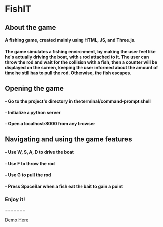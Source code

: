 # FishIT
## About the game

#### A fishing game, created mainly using HTML, JS, and Three.js.
#### The game simulates a fishing environment, by making the user feel like he's actually driving the boat, with a rod attached to it. The user can throw the rod and wait for the collision with a fish, then a counter will be displayed on the screen, keeping the user informed about the amount of time he still has to pull the rod. Otherwise, the fish escapes.

## Opening the game
#### - Go to the project's directory in the terminal/command-prompt shell
#### - Initialize a python server
#### - Open a localhost:8000 from any browser

## Navigating and using the game features
#### - Use W, S, A, D to drive the boat
#### - Use F to throw the rod
#### - Use G to pull the rod
#### - Press SpaceBar when a fish eat the bait to gain a point

### Enjoy it!
=======

[Demo Here](https://sad-boyd-68f820.netlify.com/)
